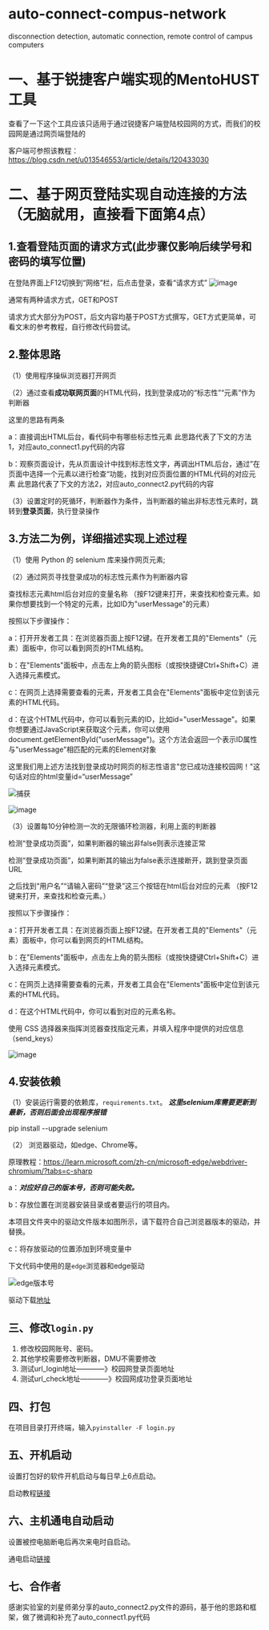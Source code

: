 # auto-connect-compus-network
disconnection detection, automatic connection, remote control of campus computers

# 一、基于锐捷客户端实现的MentoHUST工具

查看了一下这个工具应该只适用于通过锐捷客户端登陆校园网的方式，而我们的校园网是通过网页端登陆的

客户端可参照该教程：https://blog.csdn.net/u013546553/article/details/120433030

# 二、基于网页登陆实现自动连接的方法（无脑就用，直接看下面第4点）

## 1.查看登陆页面的请求方式(此步骤仅影响后续学号和密码的填写位置)


在登陆界面上F12切换到“网络”栏，后点击登录，查看“请求方式”
![image](https://github.com/carmen520/auto-connect-compus-network/assets/52569696/fd579633-4ec9-469a-9f95-f705be5d54ce)

通常有两种请求方式，GET和POST


请求方式大部分为POST，后文内容均基于POST方式撰写，GET方式更简单，可看文末的参考教程，自行修改代码尝试。

## 2.整体思路
（1）使用程序操纵浏览器打开网页


（2）通过查看**成功联网页面**的HTML代码，找到登录成功的“标志性”“元素”作为判断器

这里的思路有两条

a：直接调出HTML后台，看代码中有哪些标志性元素  此思路代表了下文的方法1，对应auto_connect1.py代码的内容


b：观察页面设计，先从页面设计中找到标志性文字，再调出HTML后台，通过”在页面中选择一个元素以进行检查“功能，找到对应页面位置的HTML代码的对应元素   此思路代表了下文的方法2，对应auto_connect2.py代码的内容


（3）设置定时的死循环，判断器作为条件，当判断器的输出非标志性元素时，跳转到**登录页面**，执行登录操作


## 3.方法二为例，详细描述实现上述过程
（1）使用 Python 的 selenium 库来操作网页元素;

（2）通过网页寻找登录成功的标志性元素作为判断器内容


查找标志元素html后台对应的变量名称
（按F12键来打开，来查找和检查元素。如果你想要找到一个特定的元素，比如ID为"userMessage"的元素）

按照以下步骤操作：


a：打开开发者工具：在浏览器页面上按F12键。在开发者工具的"Elements"（元素）面板中，你可以看到网页的HTML结构。


b：在"Elements"面板中，点击左上角的箭头图标（或按快捷键Ctrl+Shift+C）进入选择元素模式。


c：在网页上选择需要查看的元素，开发者工具会在"Elements"面板中定位到该元素的HTML代码。


d：在这个HTML代码中，你可以看到元素的ID，比如id="userMessage"。如果你想要通过JavaScript来获取这个元素，你可以使用document.getElementById("userMessage")。这个方法会返回一个表示ID属性与"userMessage"相匹配的元素的Element对象

这里我们用上述方法找到登录成功时网页的标志性语言"您已成功连接校园网！"这句话对应的html变量id=“userMessage”

![捕获](https://github.com/carmen520/auto-connect-compus-network/assets/52569696/51008192-a67f-4aa5-80b9-90031a6e5973)

![image](https://github.com/carmen520/auto-connect-compus-network/assets/52569696/fcc71ef6-52b8-4d79-a6ca-d33ba90e3285)

（3）设置每10分钟检测一次的无限循环检测器，利用上面的判断器

检测“登录成功页面”，如果判断器的输出非false则表示连接正常


检测“登录成功页面”，如果判断其的输出为false表示连接断开，跳到登录页面URL

之后找到“用户名”“请输入密码”“登录”这三个按钮在html后台对应的元素
（按F12键来打开，来查找和检查元素。）

按照以下步骤操作：


a：打开开发者工具：在浏览器页面上按F12键。在开发者工具的"Elements"（元素）面板中，你可以看到网页的HTML结构。


b：在"Elements"面板中，点击左上角的箭头图标（或按快捷键Ctrl+Shift+C）进入选择元素模式。


c：在网页上选择需要查看的元素，开发者工具会在"Elements"面板中定位到该元素的HTML代码。


d：在这个HTML代码中，你可以看到对应的元素名称。

使用 CSS 选择器来指挥浏览器查找指定元素，并填入程序中提供的对应信息（send_keys）

![image](https://github.com/carmen520/auto-connect-compus-network/assets/52569696/4506c5c9-fa58-4ff9-ba59-1bec7096903c)

## 4.安装依赖

（1）安装运行需要的依赖库，`requirements.txt`。
   ***这里selenium库需要更新到最新，否则后面会出现程序报错***
   
   pip install --upgrade selenium


（2） 浏览器驱动，如edge、Chrome等。
   
   原理教程：https://learn.microsoft.com/zh-cn/microsoft-edge/webdriver-chromium/?tabs=c-sharp


   a：***对应好自己的版本号，否则可能失败。***

   
   b：存放位置在浏览器安装目录或者要运行的项目内。
   
   本项目文件夹中的驱动文件版本如图所示，请下载符合自己浏览器版本的驱动，并替换。

   
   c：将存放驱动的位置添加到环境变量中

   下文代码中使用的是`edge`浏览器和edge驱动

   ![edge版本号](https://learn.microsoft.com/zh-cn/microsoft-edge/webdriver-chromium/media/microsoft-edge-version.msft.png)

   驱动下载[地址](https://developer.microsoft.com/en-us/microsoft-edge/)

## 三、修改`login.py`

1. 修改校园网账号、密码。
2. 其他学校需要修改判断器，DMU不需要修改
3. 测试url_login地址————》校园网登录页面地址
4. 测试url_check地址————》校园网成功登录页面地址


## 四、打包

在项目目录打开终端，输入`pyinstaller -F login.py`

## 五、开机启动

设置打包好的软件开机启动与每日早上6点启动。

启动教程[链接](https://zhuanlan.zhihu.com/p/370801224)

## 六、主机通电自动启动

设置被控电脑断电后再次来电时自启动。

通电启动[链接](https://jingyan.baidu.com/article/c1a3101efb30129e646deb7b.html)



## 七、合作者
感谢实验室的刘星师弟分享的auto_connect2.py文件的源码，基于他的思路和框架，做了微调和补充了auto_connect1.py代码






